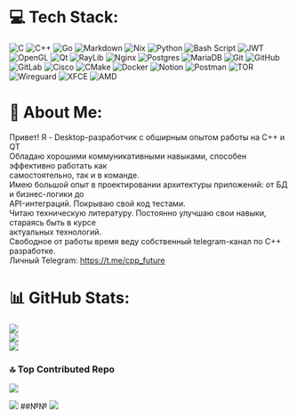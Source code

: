 # 💻 Tech Stack:
![C](https://img.shields.io/badge/c-%2300599C.svg?style=for-the-badge&logo=c&logoColor=white) ![C++](https://img.shields.io/badge/c++-%2300599C.svg?style=for-the-badge&logo=c%2B%2B&logoColor=white) ![Go](https://img.shields.io/badge/go-%2300ADD8.svg?style=for-the-badge&logo=go&logoColor=white) ![Markdown](https://img.shields.io/badge/markdown-%23000000.svg?style=for-the-badge&logo=markdown&logoColor=white) ![Nix](https://img.shields.io/badge/NIX-5277C3.svg?style=for-the-badge&logo=NixOS&logoColor=white) ![Python](https://img.shields.io/badge/python-3670A0?style=for-the-badge&logo=python&logoColor=ffdd54) ![Bash Script](https://img.shields.io/badge/bash_script-%23121011.svg?style=for-the-badge&logo=gnu-bash&logoColor=white) ![JWT](https://img.shields.io/badge/JWT-black?style=for-the-badge&logo=JSON%20web%20tokens) ![OpenGL](https://img.shields.io/badge/OpenGL-%23FFFFFF.svg?style=for-the-badge&logo=opengl) ![Qt](https://img.shields.io/badge/Qt-%23217346.svg?style=for-the-badge&logo=Qt&logoColor=white) ![RayLib](https://img.shields.io/badge/RAYLIB-FFFFFF?style=for-the-badge&logo=raylib&logoColor=black) ![Nginx](https://img.shields.io/badge/nginx-%23009639.svg?style=for-the-badge&logo=nginx&logoColor=white) ![Postgres](https://img.shields.io/badge/postgres-%23316192.svg?style=for-the-badge&logo=postgresql&logoColor=white) ![MariaDB](https://img.shields.io/badge/MariaDB-003545?style=for-the-badge&logo=mariadb&logoColor=white) ![Git](https://img.shields.io/badge/git-%23F05033.svg?style=for-the-badge&logo=git&logoColor=white) ![GitHub](https://img.shields.io/badge/github-%23121011.svg?style=for-the-badge&logo=github&logoColor=white) ![GitLab](https://img.shields.io/badge/gitlab-%23181717.svg?style=for-the-badge&logo=gitlab&logoColor=white) ![Cisco](https://img.shields.io/badge/cisco-%23049fd9.svg?style=for-the-badge&logo=cisco&logoColor=black) ![CMake](https://img.shields.io/badge/CMake-%23008FBA.svg?style=for-the-badge&logo=cmake&logoColor=white) ![Docker](https://img.shields.io/badge/docker-%230db7ed.svg?style=for-the-badge&logo=docker&logoColor=white) ![Notion](https://img.shields.io/badge/Notion-%23000000.svg?style=for-the-badge&logo=notion&logoColor=white) ![Postman](https://img.shields.io/badge/Postman-FF6C37?style=for-the-badge&logo=postman&logoColor=white) ![TOR](https://img.shields.io/badge/tor-%237E4798.svg?style=for-the-badge&logo=tor-project&logoColor=white) ![Wireguard](https://img.shields.io/badge/wireguard-%2388171A.svg?style=for-the-badge&logo=wireguard&logoColor=white) ![XFCE](https://img.shields.io/badge/XFCE-%232284F2.svg?style=for-the-badge&logo=xfce&logoColor=white) ![AMD](https://img.shields.io/badge/AMD-%23000000.svg?style=for-the-badge&logo=amd&logoColor=white)
# 💫 About Me:
Привет! Я - Desktop-разработчик с обширным опытом работы на C++ и QT<br>Обладаю хорошими коммуникативными навыками, способен эффективно работать как<br>самостоятельно, так и в команде.<br>Имею большой опыт в проектировании архитектуры приложений: от БД и бизнес-логики до<br>API-интеграций. Покрываю свой код тестами.<br>Читаю техническую литературу. Постоянно улучшаю свои навыки, стараясь быть в курсе<br>актуальных технологий.<br>Свободное от работы время веду собственный telegram-канал по C++ разработке.<br>Личный Telegram: https://t.me/cpp_future

# 📊 GitHub Stats:
![](https://github-readme-stats.vercel.app/api?username=klementii229&theme=dark&hide_border=false&include_all_commits=false&count_private=false)<br/>
![](https://nirzak-streak-stats.vercel.app/?user=klementii229&theme=dark&hide_border=false)<br/>
![](https://github-readme-stats.vercel.app/api/top-langs/?username=klementii229&theme=dark&hide_border=false&include_all_commits=false&count_private=false&layout=compact)

### 🔝 Top Contributed Repo
![](https://github-contributor-stats.vercel.app/api?username=klementii229&limit=5&theme=dark&combine_all_yearly_contributions=true)

[![](https://visitcount.itsvg.in/api?id=klementii229&icon=1&color=0)](https://visitcount.itsvg.in)
##№№
![](https://github-profile-trophy.vercel.app/?username=klementii229&theme=radical&no-frame=true&no-bg=true&margin-w=4)


<!-- Proudly created with GPRM ( https://gprm.itsvg.in ) -->
